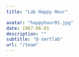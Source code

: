 ```yaml
---
title: "Lab Happy Hour"

avatar: "happyhour01.jpg"
date: 1967-06-01
description: ""
subtitle: "@ smrtlab"
url: "/team"
---
```


